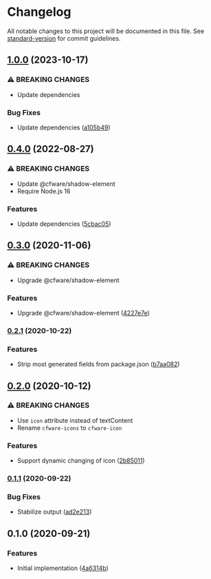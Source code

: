 # Changelog

All notable changes to this project will be documented in this file. See [standard-version](https://github.com/conventional-changelog/standard-version) for commit guidelines.

## [1.0.0](https://github.com/cfware/icon-builder/compare/v0.4.0...v1.0.0) (2023-10-17)


### ⚠ BREAKING CHANGES

* Update dependencies

### Bug Fixes

* Update dependencies ([a105b49](https://github.com/cfware/icon-builder/commit/a105b49a1c9df04f10ecb61b6d80c8efda5a7094))

## [0.4.0](https://github.com/cfware/icon-builder/compare/v0.3.0...v0.4.0) (2022-08-27)


### ⚠ BREAKING CHANGES

* Update @cfware/shadow-element
* Require Node.js 16

### Features

* Update dependencies ([5cbac05](https://github.com/cfware/icon-builder/commit/5cbac05d6147d4b6ad3568d778ef3193c346de59))

## [0.3.0](https://github.com/cfware/icon-builder/compare/v0.2.1...v0.3.0) (2020-11-06)


### ⚠ BREAKING CHANGES

* Upgrade @cfware/shadow-element

### Features

* Upgrade @cfware/shadow-element ([4227e7e](https://github.com/cfware/icon-builder/commit/4227e7e2dc466aebfec4c4a0f8192bc64ca909d2))

### [0.2.1](https://github.com/cfware/icon-builder/compare/v0.2.0...v0.2.1) (2020-10-22)


### Features

* Strip most generated fields from package.json ([b7aa082](https://github.com/cfware/icon-builder/commit/b7aa08277b19d21de1d1457470645928fae351f9))

## [0.2.0](https://github.com/cfware/icon-builder/compare/v0.1.1...v0.2.0) (2020-10-12)


### ⚠ BREAKING CHANGES

* Use `icon` attribute instead of textContent
* Rename `cfware-icons` to `cfware-icon`

### Features

* Support dynamic changing of icon ([2b85011](https://github.com/cfware/icon-builder/commit/2b85011b8bbeed5694f474daac6fa5f86a4ff373))

### [0.1.1](https://github.com/cfware/icon-builder/compare/v0.1.0...v0.1.1) (2020-09-22)


### Bug Fixes

* Stabilize output ([ad2e213](https://github.com/cfware/icon-builder/commit/ad2e213e77d07c56fe03044ada23158951816ed7))

## 0.1.0 (2020-09-21)


### Features

* Initial implementation ([4a6314b](https://github.com/cfware/icon-builder/commit/4a6314bf86168728e73482a1f3eca78caacece3e))
